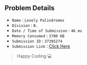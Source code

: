 ## Problem Details 
 
- `Name`                      : `Lovely Palindromes`
- `Division`                  : `B.`
- `Date / Time of Submission` : `46 ms`
- `Memory Consumed`           : `3700 KB`
- `Submission ID`             : `37395274`
- `Submission Link`           : [Click Here](http://codeforces.com/contest/688/submission/37395274)

> Happy Coding   :computer: